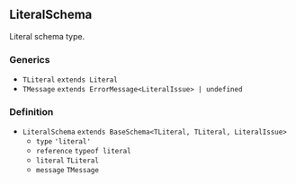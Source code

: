 LiteralSchema
-------------

Literal schema type.

### Generics

*   `TLiteral` `extends Literal`
*   `TMessage` `extends ErrorMessage<LiteralIssue> | undefined`

### Definition

*   `LiteralSchema` `extends BaseSchema<TLiteral, TLiteral, LiteralIssue>`
    *   `type` `'literal'`
    *   `reference` `typeof literal`
    *   `literal` `TLiteral`
    *   `message` `TMessage`